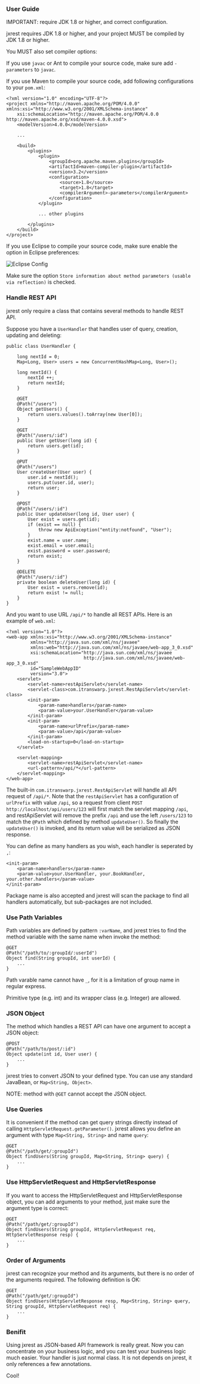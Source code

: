 ### User Guide

<div class="uk-alert uk-alert-danger">IMPORTANT: require JDK 1.8 or higher, and correct configuration.</div>

jxrest requires JDK 1.8 or higher, and your project MUST be compiled by JDK 1.8 or higher.

You MUST also set compiler options:

If you use `javac` or Ant to compile your source code, make sure add `-parameters` to `javac`.

If you use Maven to compile your source code, add following configurations to your `pom.xml`:

```
<?xml version="1.0" encoding="UTF-8"?>
<project xmlns="http://maven.apache.org/POM/4.0.0" xmlns:xsi="http://www.w3.org/2001/XMLSchema-instance"
    xsi:schemaLocation="http://maven.apache.org/POM/4.0.0 http://maven.apache.org/xsd/maven-4.0.0.xsd">
    <modelVersion>4.0.0</modelVersion>

    ...

    <build>
        <plugins>
            <plugin>
                <groupId>org.apache.maven.plugins</groupId>
                <artifactId>maven-compiler-plugin</artifactId>
                <version>3.2</version>
                <configuration>
                    <source>1.8</source>
                    <target>1.8</target>
                    <compilerArgument>-parameters</compilerArgument>
                </configuration>
            </plugin>

            ... other plugins

        </plugins> 
    </build>
</project>
```

If you use Eclipse to compile your source code, make sure enable the option in Eclipse preferences:

![Eclipse Config](eclipse-compiler.png)

Make sure the option `Store information about method parameters (usable via reflection)` is checked.

### Handle REST API

jxrest only require a class that contains several methods to handle REST API.

Suppose you have a `UserHandler` that handles user of query, creation, updating and deleting:

```
public class UserHandler {

    long nextId = 0;
    Map<Long, User> users = new ConcurrentHashMap<Long, User>();

    long nextId() {
        nextId ++;
        return nextId;
    }

    @GET
    @Path("/users")
    Object getUsers() {
        return users.values().toArray(new User[0]);
    }

    @GET
    @Path("/users/:id")
    public User getUser(long id) {
        return users.get(id);
    }

    @PUT
    @Path("/users")
    User createUser(User user) {
        user.id = nextId();
        users.put(user.id, user);
        return user;
    }

    @POST
    @Path("/users/:id")
    public User updateUser(long id, User user) {
        User exist = users.get(id);
        if (exist == null) {
            throw new ApiException("entity:notfound", "User");
        }
        exist.name = user.name;
        exist.email = user.email;
        exist.password = user.password;
        return exist;
    }

    @DELETE
    @Path("/users/:id")
    private boolean deleteUser(long id) {
        User exist = users.remove(id);
        return exist != null;
    }
}
```

And you want to use URL `/api/*` to handle all REST APIs. Here is an example of `web.xml`:

```
<?xml version="1.0"?>
<web-app xmlns:xsi="http://www.w3.org/2001/XMLSchema-instance"
         xmlns="http://java.sun.com/xml/ns/javaee"
         xmlns:web="http://java.sun.com/xml/ns/javaee/web-app_3_0.xsd"
         xsi:schemaLocation="http://java.sun.com/xml/ns/javaee
                             http://java.sun.com/xml/ns/javaee/web-app_3_0.xsd"
         id="SampleWebAppID"
         version="3.0">
    <servlet>
        <servlet-name>restApiServlet</servlet-name>
        <servlet-class>com.itranswarp.jxrest.RestApiServlet</servlet-class>
        <init-param>
            <param-name>handlers</param-name>
            <param-value>your.UserHandler</param-value>
        </init-param>
        <init-param>
            <param-name>urlPrefix</param-name>
            <param-value>/api</param-value>
        </init-param>
        <load-on-startup>0</load-on-startup>
    </servlet>

    <servlet-mapping>
        <servlet-name>restApiServlet</servlet-name>
        <url-pattern>/api/*</url-pattern>
    </servlet-mapping>
</web-app>
```

The built-in `com.itranswarp.jxrest.RestApiServlet` will handle all API request of `/api/*`. 
Note that the `restApiServlet` has a configuration of `urlPrefix` with value `/api`, so a request 
from client `POST http://localhost/api/users/123` will first match the servlet mapping `/api`, 
and restApiServlet will remove the prefix `/api` and use the left `/users/123` to match the 
`@Path` which defined by method `updateUser()`. So finally the `updateUser()` is invoked, and its 
return value will be serialized as JSON response.

You can define as many handlers as you wish, each handler is seperated by `,`:

```
<init-param>
    <param-name>handlers</param-name>
    <param-value>your.UserHandler, your.BookHandler, your.other.handlers</param-value>
</init-param>
```

Package name is also accepted and jxrest will scan the package to find all handlers automatically, 
but sub-packages are not included.

### Use Path Variables

Path variables are defined by pattern `:varName`, and jxrest tries to find the method variable with 
the same name when invoke the method:

```
@GET
@Path("/path/to/:groupId/:userId")
Object find(String groupId, int userId) {
    ...
}
```

Path varable name cannot have `_`, for it is a limitation of group name in regular express.

Primitive type (e.g. int) and its wrapper class (e.g. Integer) are allowed.

### JSON Object

The method which handles a REST API can have one argument to accept a JSON object:

```
@POST
@Path("/path/to/post/:id")
Object update(int id, User user) {
    ...
}
```

jxrest tries to convert JSON to your defined type. You can use any standard JavaBean, or `Map<String, Object>`.

NOTE: method with `@GET` cannot accept the JSON object.

### Use Queries

It is convenient if the method can get query strings directly instead of calling `HttpServletRequest.getParameter()`. 
jxrest allows you define an argument with type `Map<String, String>` and name `query`:

```
@GET
@Path("/path/get/:groupId")
Object findUsers(String groupId, Map<String, String> query) {
    ...
}
```

### Use HttpServletRequest and HttpServletResponse

If you want to access the HttpServletRequest and HttpServletResponse object, you can add arguments to 
your method, just make sure the argument type is correct:

```
@GET
@Path("/path/get/:groupId")
Object findUsers(String groupId, HttpServletRequest req, HttpServletResponse resp) {
    ...
}
```

### Order of Arguments

jxrest can recognize your method and its arguments, but there is no order of the arguments required. 
The following definition is OK:

```
@GET
@Path("/path/get/:groupId")
Object findUsers(HttpServletResponse resp, Map<String, String> query, String groupId, HttpServletRequest req) {
    ...
}
```

### Benifit

Using jxrest as JSON-based API framework is really great. Now you can concentrate on your business logic, and 
you can test your business logic much easier. Your handler is just normal class. It is not depends on jxrest, it only 
references a few annotations.

Cool!
